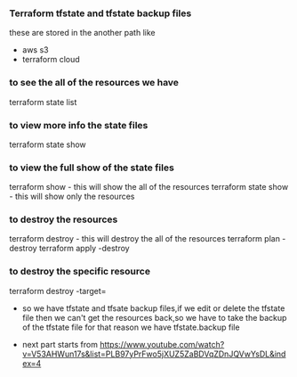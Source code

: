 ### Terraform tfstate and tfstate backup files
these are stored in the another path like
- aws s3
- terraform cloud
### to see the all of the resources we have
terraform state list
### to view more info the state files 
terraform state show <any one of the list files>
### to view the full show of the state files
terraform show - this will show the all of the resources
terraform state show - this will show only the resources
### to destroy the resources
terraform destroy - this will destroy the all of the resources
terraform plan -destroy 
terraform apply -destroy
### to destroy the specific resource
terraform destroy -target=<resource name>



- so we have tfstate and tfsate backup files,if we edit or delete the tfstate file then we can't get the resources back,so we have to take the backup of the tfstate file for that reason we have tfstate.backup file

- next part starts from https://www.youtube.com/watch?v=V53AHWun17s&list=PLB97yPrFwo5jXUZ5ZaBDVqZDnJQVwYsDL&index=4